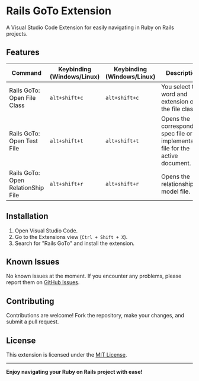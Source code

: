 # Rails GoTo Extension

A Visual Studio Code Extension for easily navigating in Ruby on Rails projects.

## Features

| Command | Keybinding (Windows/Linux) | Keybinding (Windows/Linux) | Description |
| ------- | -------- | -------- | -------- |
| Rails GoTo: Open File Class | `alt+shift+c` | `alt+shift+c` | You select the word and extension open the file class. |
| Rails GoTo: Open Test File  | `alt+shift+t` | `alt+shift+t` | Opens the corresponding spec file or the implementation file for the active document. |
| Rails GoTo: Open RelationShip File  | `alt+shift+r` | `alt+shift+r` | Opens the relationship model file. |

## Installation

1. Open Visual Studio Code.
2. Go to the Extensions view (`Ctrl + Shift + X`).
3. Search for "Rails GoTo" and install the extension.

## Known Issues

No known issues at the moment. If you encounter any problems, please report them on [GitHub Issues](https://github.com/LukasPol/vscode-rails-go-to/issues).

## Contributing

Contributions are welcome! Fork the repository, make your changes, and submit a pull request.

## License

This extension is licensed under the [MIT License](LICENSE).

---

**Enjoy navigating your Ruby on Rails project with ease!**
